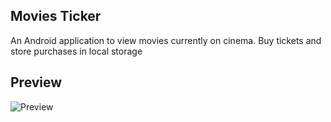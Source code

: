 ## Movies Ticker
An Android application to view movies currently on cinema. Buy tickets and store purchases in local storage

## Preview

![Preview](https://github.com/minhhang107/MoviesTicker/blob/main/assets/preview.gif)